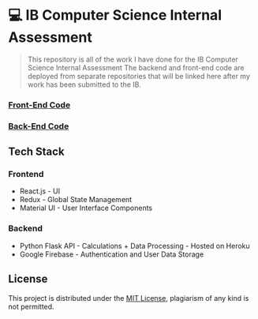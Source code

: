 # 💻 IB Computer Science Internal Assessment

> This repository is all of the work I have done for the IB Computer Science Internal Assessment
> The backend and front-end code are deployed from separate repositories that will be linked here after my work has been submitted to the IB.

<!--- Once deployed, add in build status for the front and back end --->

### [Front-End Code]()

### [Back-End Code]()

## Tech Stack

### Frontend

- React.js - UI
- Redux - Global State Management
- Material UI - User Interface Components

### Backend

- Python Flask API - Calculations + Data Processing - Hosted on Heroku
- Google Firebase - Authentication and User Data Storage

## License

This project is distributed under the [MIT License](https://github.com/71xn/ibcs-internal-assessment/blob/main/LICENSE), plagiarism of any kind is not permitted.
